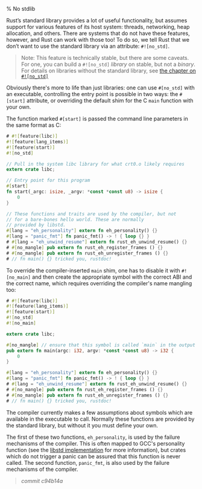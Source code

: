 % No stdlib

Rust’s standard library provides a lot of useful functionality, but assumes
support for various features of its host system: threads, networking, heap
allocation, and others. There are systems that do not have these features,
however, and Rust can work with those too! To do so, we tell Rust that we
don’t want to use the standard library via an attribute: `#![no_std]`.

> Note: This feature is technically stable, but there are some caveats. For
> one, you can build a `#![no_std]` _library_ on stable, but not a _binary_.
> For details on libraries without the standard library, see [the chapter on
> `#![no_std]`](using-rust-without-the-standard-library.html)

Obviously there's more to life than just libraries: one can use
`#[no_std]` with an executable, controlling the entry point is
possible in two ways: the `#[start]` attribute, or overriding the
default shim for the C `main` function with your own.

The function marked `#[start]` is passed the command line parameters
in the same format as C:

```rust
# #![feature(libc)]
#![feature(lang_items)]
#![feature(start)]
#![no_std]

// Pull in the system libc library for what crt0.o likely requires
extern crate libc;

// Entry point for this program
#[start]
fn start(_argc: isize, _argv: *const *const u8) -> isize {
    0
}

// These functions and traits are used by the compiler, but not
// for a bare-bones hello world. These are normally
// provided by libstd.
#[lang = "eh_personality"] extern fn eh_personality() {}
#[lang = "panic_fmt"] fn panic_fmt() -> ! { loop {} }
# #[lang = "eh_unwind_resume"] extern fn rust_eh_unwind_resume() {}
# #[no_mangle] pub extern fn rust_eh_register_frames () {}
# #[no_mangle] pub extern fn rust_eh_unregister_frames () {}
# // fn main() {} tricked you, rustdoc!
```

To override the compiler-inserted `main` shim, one has to disable it
with `#![no_main]` and then create the appropriate symbol with the
correct ABI and the correct name, which requires overriding the
compiler's name mangling too:

```rust
# #![feature(libc)]
#![feature(lang_items)]
#![feature(start)]
#![no_std]
#![no_main]

extern crate libc;

#[no_mangle] // ensure that this symbol is called `main` in the output
pub extern fn main(argc: i32, argv: *const *const u8) -> i32 {
    0
}

#[lang = "eh_personality"] extern fn eh_personality() {}
#[lang = "panic_fmt"] fn panic_fmt() -> ! { loop {} }
# #[lang = "eh_unwind_resume"] extern fn rust_eh_unwind_resume() {}
# #[no_mangle] pub extern fn rust_eh_register_frames () {}
# #[no_mangle] pub extern fn rust_eh_unregister_frames () {}
# // fn main() {} tricked you, rustdoc!
```


The compiler currently makes a few assumptions about symbols which are available
in the executable to call. Normally these functions are provided by the standard
library, but without it you must define your own.

The first of these two functions, `eh_personality`, is used by the failure
mechanisms of the compiler. This is often mapped to GCC's personality function
(see the [libstd implementation][unwind] for more information), but crates
which do not trigger a panic can be assured that this function is never
called. The second function, `panic_fmt`, is also used by the failure
mechanisms of the compiler.

[unwind]: https://github.com/rust-lang/rust/blob/master/src/libstd/sys/common/unwind/gcc.rs


> *commit c94b14a*
